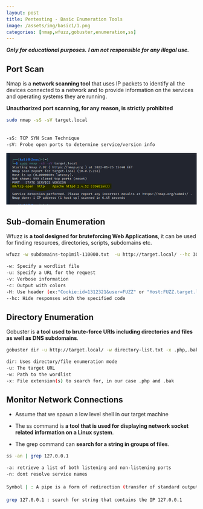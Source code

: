 ```yaml
---
layout: post
title: Pentesting - Basic Enumeration Tools
image: /assets/img/basic1/1.png
categories: [nmap,wfuzz,gobuster,enumeration,ss]
---
```


***Only for educational purposes.***
***I am not responsible for any illegal use.***


## Port Scan

Nmap is a **network scanning tool** that uses IP packets to identify all the devices connected to a network and to provide information on the services and operating systems they are running.

**Unauthorized port scanning, for any reason, is strictly prohibited**

```bash
sudo nmap -sS -sV target.local
```

```bash

-sS: TCP SYN Scan Technique
-sV: Probe open ports to determine service/version info

```

![image](/assets/img/basic1/1.png)

## Sub-domain Enumeration

Wfuzz is **a tool designed for bruteforcing Web Applications**, it can be used for finding resources, directories, scripts, subdomains etc.

```bash
wfuzz -w subdomains-top1mil-110000.txt  -u http://target.local/ --hc 301 -v -c -H "Host:FUZZ.target.local"
```

```bash
-w: Specify a wordlist file
-u: Specify a URL for the request
-v: Verbose information
-c: Output with colors
-H: Use header (ex:"Cookie:id=1312321&user=FUZZ" or "Host:FUZZ.target.local")
--hc: Hide responses with the specified code
```

## Directory Enumeration

Gobuster is **a tool used to brute-force URIs including directories and files as well as DNS subdomains**.

```bash
gobuster dir -u http://target.local/ -w directory-list.txt -x .php,.bak
```

```bash
dir: Uses directory/file enumeration mode
-u: The target URL
-w: Path to the wordlist
-x: File extension(s) to search for, in our case .php and .bak
```

## Monitor Network Connections

- Assume that we spawn a low level shell in our target machine

- The ss command is **a tool that is used for displaying network socket related information on a Linux system**.

- The grep command can **search for a string in groups of files**.

```bash
ss -an | grep 127.0.0.1
```

```bash
-a: retrieve a list of both listening and non-listening ports
-n: dont resolve service names

Symbol | : A pipe is a form of redirection (transfer of standard output to some other destination) that is used in Linux and other Unix-like operating systems to send the output of one command/program/process to another command/program/process for further processing.

grep 127.0.0.1 : search for string that contains the IP 127.0.0.1
```


